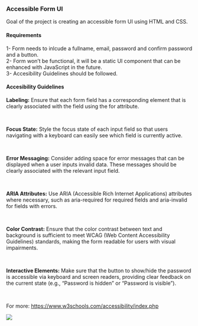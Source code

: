 <h3>Accessible Form UI</h3>

<p>Goal of the project is creating an accessible form UI using HTML and CSS.</p>

<h4>Requirements</h4>
1- Form needs to inlcude a fullname, email, password and confirm password and a button.</br>
2- Form won’t be functional, it will be a static UI component that can be enhanced with JavaScript in the future. </br>
3- Accesibility Guidelines should be followed.

<h4>Accesibility Guidelines</h4>
<p><b>Labeling:</b> Ensure that each form field has a corresponding <label> element that is clearly associated with the field using the for attribute.</p></br>
<p><b>Focus State:</b> Style the focus state of each input field so that users navigating with a keyboard can easily see which field is currently active.</p></br>
<p><b>Error Messaging:</b> Consider adding space for error messages that can be displayed when a user inputs invalid data. These messages should be clearly associated with the relevant input field.</p></br>
<p><b>ARIA Attributes:</b> Use ARIA (Accessible Rich Internet Applications) attributes where necessary, such as aria-required for required fields and aria-invalid for fields with errors.</p></br>
<p><b>Color Contrast:</b> Ensure that the color contrast between text and background is sufficient to meet WCAG (Web Content Accessibility Guidelines) standards, making the form readable for users with visual impairments.</p></br>
<p><b>Interactive Elements:</b> Make sure that the button to show/hide the password is accessible via keyboard and screen readers, providing clear feedback on the current state (e.g., “Password is hidden” or “Password is visible”).</p></br>

For more: https://www.w3schools.com/accessibility/index.php

<img src="https://github.com/user-attachments/assets/192e334b-f9a2-4332-86b2-69ec2477a39f" />
